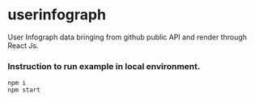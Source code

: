 # userinfograph
User Infograph data bringing from github public API and render through React Js.

### Instruction to run example in local environment. 

```
npm i
npm start
```
